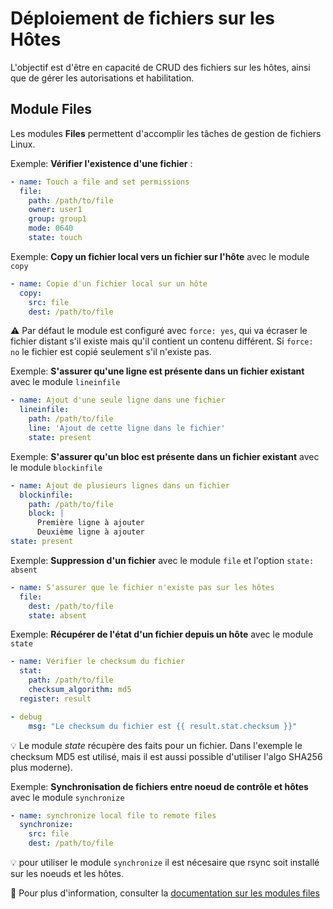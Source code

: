 # Déploiement de fichiers sur les Hôtes

L'objectif est d'être en capacité de CRUD des fichiers sur les hôtes, ainsi que de gérer les autorisations et habilitation.

## Module Files

Les modules **Files** permettent d'accomplir les tâches de gestion de fichiers Linux.

Exemple: **Vérifier l'existence d'une fichier** :

```yml
- name: Touch a file and set permissions
  file:
    path: /path/to/file
    owner: user1
    group: group1
    mode: 0640
    state: touch
```

Exemple: **Copy un fichier local vers un fichier sur l'hôte** avec le module `copy`

```yml
- name: Copie d'un fichier local sur un hôte
  copy:
    src: file
    dest: /path/to/file
```

:warning: Par défaut le module est configuré avec `force: yes`, qui va écraser le fichier distant s'il existe mais qu'il contient un contenu différent.
Si `force: no` le fichier est copié seulement s'il n'existe pas.

Exemple: **S'assurer qu'une ligne est présente dans un fichier existant** avec le module `lineinfile`

```yml
- name: Ajout d'une seule ligne dans une fichier
  lineinfile:
    path: /path/to/file
    line: 'Ajout de cette ligne dans le fichier'
    state: present
```

Exemple: **S'assurer qu'un bloc est présente dans un fichier existant** avec le module `blockinfile`

```yml
- name: Ajout de plusieurs lignes dans un fichier
  blockinfile:
    path: /path/to/file
    block: |
      Première ligne à ajouter
      Deuxième ligne à ajouter
state: present
```

Exemple: **Suppression d'un fichier** avec le module `file` et l'option `state: absent`

```yml
- name: S'assurer que le fichier n'existe pas sur les hôtes
  file:
    dest: /path/to/file
    state: absent
```

Exemple: **Récupérer de l'état d'un fichier depuis un hôte** avec le module `state`

```yml
- name: Vérifier le checksum du fichier
  stat:
    path: /path/to/file
    checksum_algorithm: md5
  register: result

- debug
    msg: "Le checksum du fichier est {{ result.stat.checksum }}"
```

:bulb: Le module *state* récupère des faits pour un fichier.
Dans l'exemple le checksum MD5 est utilisé, mais il est aussi possible d'utiliser l'algo SHA256 plus moderne).

Exemple: **Synchronisation de fichiers entre noeud de contrôle et hôtes** avec le module `synchronize`

```yml
- name: synchronize local file to remote files
  synchronize:
    src: file
    dest: /path/to/file
```

:bulb: pour utiliser le module `synchronize` il est nécesaire que rsync soit installé sur les noeuds et les hôtes.

:notebook: Pour plus d'information, consulter la [documentation sur les modules files](https://docs.ansible.com/ansible/2.7/modules/list_of_files_modules.html)
